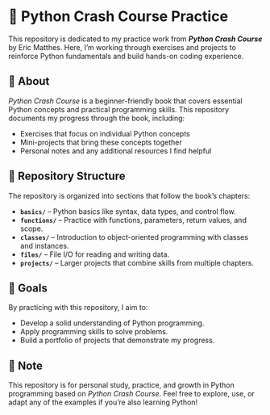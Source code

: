 # 🐍 Python Crash Course Practice

This repository is dedicated to my practice work from **_Python Crash Course_** by Eric Matthes. Here, I’m working through exercises and projects to reinforce Python fundamentals and build hands-on coding experience.

## 📖 About
*Python Crash Course* is a beginner-friendly book that covers essential Python concepts and practical programming skills. This repository documents my progress through the book, including:
- Exercises that focus on individual Python concepts
- Mini-projects that bring these concepts together
- Personal notes and any additional resources I find helpful

## 📂 Repository Structure
The repository is organized into sections that follow the book’s chapters:
- **`basics/`** – Python basics like syntax, data types, and control flow.
- **`functions/`** – Practice with functions, parameters, return values, and scope.
- **`classes/`** – Introduction to object-oriented programming with classes and instances.
- **`files/`** – File I/O for reading and writing data.
- **`projects/`** – Larger projects that combine skills from multiple chapters.

## 🚀 Goals
By practicing with this repository, I aim to:
- Develop a solid understanding of Python programming.
- Apply programming skills to solve problems.
- Build a portfolio of projects that demonstrate my progress.

## 📌 Note
This repository is for personal study, practice, and growth in Python programming based on *Python Crash Course*. Feel free to explore, use, or adapt any of the examples if you’re also learning Python!

